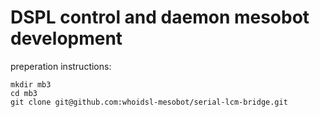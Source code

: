# DSPL control and daemon mesobot development
preperation instructions:
```
mkdir mb3
cd mb3
git clone git@github.com:whoidsl-mesobot/serial-lcm-bridge.git
```
